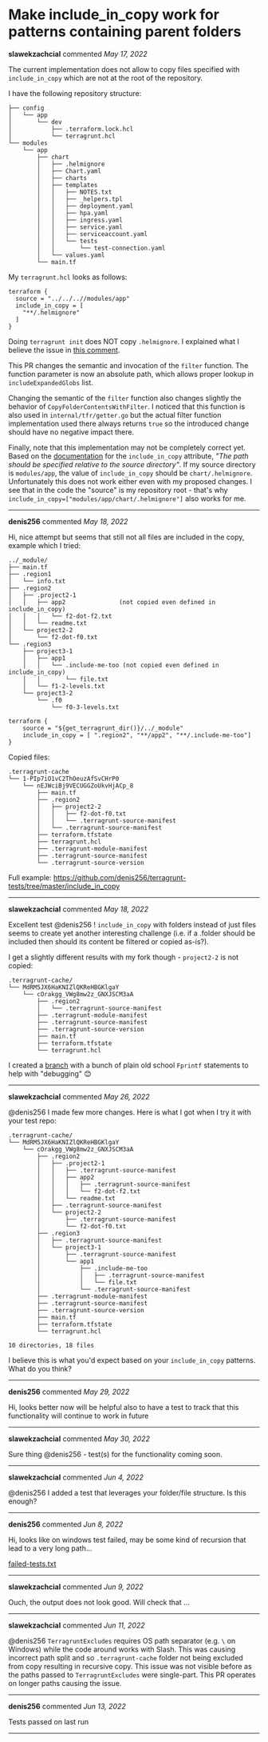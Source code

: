 # Make include_in_copy work for patterns containing parent folders

**slawekzachcial** commented *May 17, 2022*

The current implementation does not allow to copy files specified with `include_in_copy` which are not at the root of the repository.

I have the following repository structure:
```
├── config
│   └── app
│       └── dev
│           ├── .terraform.lock.hcl
│           └── terragrunt.hcl
└── modules
    └── app
        ├── chart
        │   ├── .helmignore
        │   ├── Chart.yaml
        │   ├── charts
        │   ├── templates
        │   │   ├── NOTES.txt
        │   │   ├── _helpers.tpl
        │   │   ├── deployment.yaml
        │   │   ├── hpa.yaml
        │   │   ├── ingress.yaml
        │   │   ├── service.yaml
        │   │   ├── serviceaccount.yaml
        │   │   └── tests
        │   │       └── test-connection.yaml
        │   └── values.yaml
        └── main.tf
```

My `terragrunt.hcl` looks as follows:
```
terraform {
  source = "../../..//modules/app"
  include_in_copy = [
    "**/.helmignore"
  ]
}
```

Doing `terragrunt init` does NOT copy `.helmignore`. I explained what I believe the issue in [this comment](https://github.com/gruntwork-io/terragrunt/issues/2067#issuecomment-1128131056).

This PR changes the semantic and invocation of the `filter` function. The function parameter is now an absolute path, which allows proper lookup in `includeExpandedGlobs` list.

Changing the semantic of the `filter` function also changes slightly the behavior of `CopyFolderContentsWithFilter`. I noticed that this function is also used in `internal/tfr/getter.go` but the actual filter function implementation used there always returns `true` so the introduced change should have no negative impact there.

Finally, note that this implementation may not be completely correct yet. Based on the [documentation](https://terragrunt.gruntwork.io/docs/reference/config-blocks-and-attributes/#terraform) for the `include_in_copy` attribute, *"The path should be specified relative to the source directory"*. If my source directory is `modules/app`, the value of `include_in_copy` should be `chart/.helmignore`. Unfortunately this does not work either even with my proposed changes. I see that in the code the "source" is my repository root - that's why `include_in_copy=["modules/app/chart/.helmignore"]` also works for me.
<br />
***


**denis256** commented *May 18, 2022*

Hi,
nice attempt but seems that still not all files are included in the copy, example which I tried:
```
../_module/
├── main.tf
├── .region1
│   └── info.txt
├── .region2
│   ├── .project2-1
│   │   ├── app2               (not copied even defined in include_in_copy)
│   │   │   └── f2-dot-f2.txt
│   │   └── readme.txt
│   └── project2-2
│       └── f2-dot-f0.txt
└── .region3
    ├── project3-1
    │   ├── app1
    │   │   └── .include-me-too (not copied even defined in include_in_copy)
    │   │       └── file.txt
    │   └── f1-2-levels.txt
    └── project3-2
        └── .f0
            └── f0-3-levels.txt

```

```
terraform {
    source = "${get_terragrunt_dir()}/../_module"
    include_in_copy = [ ".region2", "**/app2", "**/.include-me-too"]
}
```

Copied files:
```
.terragrunt-cache
└── 1-PIp7iO1vC2ThOeuzAfSvCHrP0
    └── nEJWciBj9VECUGGZoUkvHjACp_8
        ├── main.tf
        ├── .region2
        │   ├── project2-2
        │   │   ├── f2-dot-f0.txt
        │   │   └── .terragrunt-source-manifest
        │   └── .terragrunt-source-manifest
        ├── terraform.tfstate
        ├── terragrunt.hcl
        ├── .terragrunt-module-manifest
        ├── .terragrunt-source-manifest
        └── .terragrunt-source-version
```

Full example:
https://github.com/denis256/terragrunt-tests/tree/master/include_in_copy
***

**slawekzachcial** commented *May 18, 2022*

Excellent test @denis256 ! `include_in_copy` with folders instead of just files seems to create yet another interesting challenge (i.e. if a .folder should be included then should its content be filtered or copied as-is?).

I get a slightly different results with my fork though - `project2-2` is not copied:
```
.terragrunt-cache/
└── MdRM5JX6HaKNIZlQKReHBGKlgaY
    └── cOrakgg_VWg8mw2z_GNXJSCM3aA
        ├── .region2
        │   └── .terragrunt-source-manifest
        ├── .terragrunt-module-manifest
        ├── .terragrunt-source-manifest
        ├── .terragrunt-source-version
        ├── main.tf
        ├── terraform.tfstate
        └── terragrunt.hcl
```

I created a [branch](https://github.com/slawekzachcial/terragrunt/tree/include-in-copy-fix-annotated) with a bunch of plain old school `Fprintf` statements to help with "debugging" 😊
***

**slawekzachcial** commented *May 26, 2022*

@denis256 I made few more changes. Here is what I got when I try it with your test repo:
```
.terragrunt-cache/
└── MdRM5JX6HaKNIZlQKReHBGKlgaY
    └── cOrakgg_VWg8mw2z_GNXJSCM3aA
        ├── .region2
        │   ├── .project2-1
        │   │   ├── .terragrunt-source-manifest
        │   │   ├── app2
        │   │   │   ├── .terragrunt-source-manifest
        │   │   │   └── f2-dot-f2.txt
        │   │   └── readme.txt
        │   ├── .terragrunt-source-manifest
        │   └── project2-2
        │       ├── .terragrunt-source-manifest
        │       └── f2-dot-f0.txt
        ├── .region3
        │   ├── .terragrunt-source-manifest
        │   └── project3-1
        │       ├── .terragrunt-source-manifest
        │       └── app1
        │           ├── .include-me-too
        │           │   ├── .terragrunt-source-manifest
        │           │   └── file.txt
        │           └── .terragrunt-source-manifest
        ├── .terragrunt-module-manifest
        ├── .terragrunt-source-manifest
        ├── .terragrunt-source-version
        ├── main.tf
        ├── terraform.tfstate
        └── terragrunt.hcl

10 directories, 18 files
```

I believe this is what you'd expect based on your `include_in_copy` patterns. What do you think?
***

**denis256** commented *May 29, 2022*

Hi,
looks better now will be helpful also to have a test to track that this functionality will continue to work in future

***

**slawekzachcial** commented *May 30, 2022*

Sure thing @denis256 - test(s) for the functionality coming soon.
***

**slawekzachcial** commented *Jun 4, 2022*

@denis256 I added a test that leverages your folder/file structure. Is this enough?
***

**denis256** commented *Jun 8, 2022*

Hi,
looks like on windows test failed, may be some kind of recursion that lead to a very long path...

[failed-tests.txt](https://github.com/gruntwork-io/terragrunt/files/8859539/failed-tests.txt)

***

**slawekzachcial** commented *Jun 9, 2022*

Ouch, the output does not look good. Will check that ...
***

**slawekzachcial** commented *Jun 11, 2022*

@denis256 `TerragruntExcludes` requires OS path separator (e.g. `\` on Windows) while the code around works with Slash. This was causing incorrect path split and so `.terragrunt-cache` folder not being excluded from copy resulting in recursive copy. This issue was not visible before as the paths passed to `TerragruntExcludes` were single-part. This PR operates on longer paths causing the issue.
***

**denis256** commented *Jun 13, 2022*

Tests passed on last run
***

